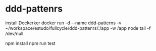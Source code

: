 # ddd-pattenrs

install Dockerker
docker run -d --name ddd-patterns -v ~/workspace/estudo/fullcycle/ddd-pattenrs/:/app -w /app node tail -f /dev/null

npm install
npm run test
